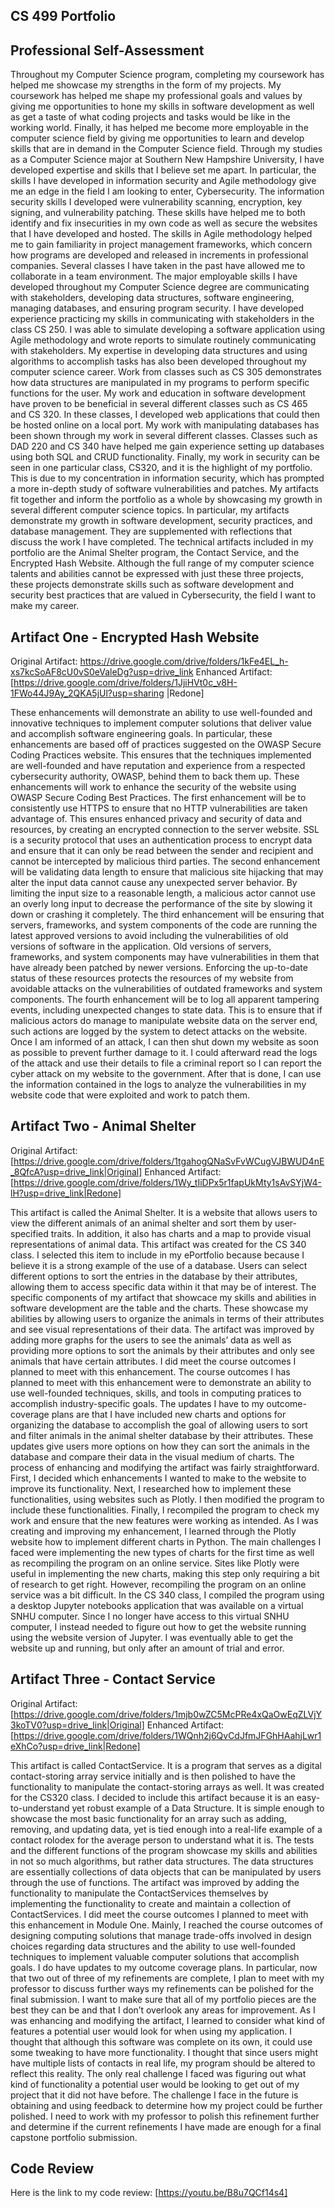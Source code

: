 CS 499 Portfolio 
-

Professional Self-Assessment
-
Throughout my Computer Science program, completing my coursework has helped me showcase my strengths in the form of my projects. My coursework has helped me shape my professional goals and values by giving me opportunities to hone my skills in software development as well as get a taste of what coding projects and tasks would be like in the working world. Finally, it has helped me become more employable in the computer science field by giving me opportunities to learn and develop skills that are in demand in the Computer Science field. 
Through my studies as a Computer Science major at Southern New Hampshire University, I have developed expertise and skills that I believe set me apart. In particular, the skills I have developed in information security and Agile methodology give me an edge in the field I am looking to enter, Cybersecurity. The information security skills I developed were vulnerability scanning, encryption, key signing, and vulnerability patching. These skills have helped me to both identify and fix insecurities in my own code as well as secure the websites that I have developed and hosted. The skills in Agile methodology helped me to gain familiarity in project management frameworks, which concern how programs are developed and released in increments in professional companies. 
Several classes I have taken in the past have allowed me to collaborate in a team environment. The major employable skills I have developed throughout my Computer Science degree are communicating with stakeholders, developing data structures, software engineering, managing databases, and ensuring program security. I have developed experience practicing my skills in communicating with stakeholders in the class CS 250. I was able to simulate developing a software application using Agile methodology and wrote reports to simulate routinely communicating with stakeholders. My expertise in developing data structures and using algorithms to accomplish tasks has also been developed throughout my computer science career. Work from classes such as CS 305 demonstrates how data structures are manipulated in my programs to perform specific functions for the user. My work and education in software development have proven to be beneficial in several different classes such as CS 465 and CS 320. In these classes, I developed web applications that could then be hosted online on a local port. My work with manipulating databases has been shown through my work in several different classes. Classes such as DAD 220 and CS 340 have helped me gain experience setting up databases using both SQL and CRUD functionality. Finally, my work in security can be seen in one particular class, CS320, and it is the highlight of my portfolio. This is due to my concentration in information security, which has prompted a more in-depth study of software vulnerabilities and patches.
My artifacts fit together and inform the portfolio as a whole by showcasing my growth in several different computer science topics. In particular, my artifacts demonstrate my growth in software development, security practices, and database management. They are supplemented with reflections that discuss the work I have completed. The technical artifacts included in my portfolio are the Animal Shelter program, the Contact Service, and the Encrypted Hash Website. Although the full range of my computer science talents and abilities cannot be expressed with just these three projects, these projects demonstrate skills such as software development and security best practices that are valued in Cybersecurity, the field I want to make my career. 


Artifact One - Encrypted Hash Website
-
Original Artifact:
https://drive.google.com/drive/folders/1kFe4EL_h-xs7kcSoAF8cU0vS0eValeDg?usp=drive_link 
Enhanced Artifact:
[https://drive.google.com/drive/folders/1JjiHVt0c_v8H-1FWo44J9Ay_2QKA5jUl?usp=sharing |Redone]

These enhancements will demonstrate an ability to use well-founded and innovative techniques to implement computer solutions that deliver value and accomplish software engineering goals. In particular, these enhancements are based off of practices suggested on the OWASP Secure Coding Practices website. This ensures that the techniques implemented are well-founded and have reputation and experience from a respected cybersecurity authority, OWASP, behind them to back them up. These enhancements will work to enhance the security of the website using OWASP Secure Coding Best Practices.
The first enhancement will be to consistently use HTTPS to ensure that no HTTP vulnerabilities are taken advantage of. This ensures enhanced privacy and security of data and resources, by creating an encrypted connection to the server website. SSL is a security protocol that uses an authentication process to encrypt data and ensure that it can only be read between the sender and recipient and cannot be intercepted by malicious third parties.
The second enhancement will be validating data length to ensure that malicious site hijacking that may alter the input data cannot cause any unexpected server behavior. By limiting the input size to a reasonable length, a malicious actor cannot use an overly long input to decrease the performance of the site by slowing it down or crashing it completely. 
The third enhancement will be ensuring that servers, frameworks, and system components of the code are running the latest approved versions to avoid including the vulnerabilities of old versions of software in the application. Old versions of servers, frameworks, and system components may have vulnerabilities in them that have already been patched by newer versions. Enforcing the up-to-date status of these resources protects the resources of my website from avoidable attacks on the vulnerabilities of outdated frameworks and system components.
The fourth enhancement will be to log all apparent tampering events, including unexpected changes to state data. This is to ensure that if malicious actors do manage to manipulate website data on the server end, such actions are logged by the system to detect attacks on the website. Once I am informed of an attack, I can then shut down my website as soon as possible to prevent further damage to it. I could afterward read the logs of the attack and use their details to file a criminal report so I can report the cyber attack on my website to the government. After that is done, I can use the information contained in the logs to analyze the vulnerabilities in my website code that were exploited and work to patch them. 


Artifact Two - Animal Shelter
-
Original Artifact:
[https://drive.google.com/drive/folders/1tgahogQNaSvFvWCugVJBWUD4nE_8QfcA?usp=drive_link|Original]
Enhanced Artifact:
[https://drive.google.com/drive/folders/1Wy_tIiDPx5r1fapUkMty1sAvSYjW4-lH?usp=drive_link|Redone]

This artifact is called the Animal Shelter. It is a website that allows users to view the different animals of an animal shelter and sort them by user-specified traits. In addition, it also has charts and a map to provide visual representations of animal data. This artifact was created for the CS 340 class. 
I selected this item to include in my ePortfolio because because I believe it is a strong example of the use of a database. Users can select different options to sort the entries in the database by their attributes, allowing them to access specific data within it that may be of interest. The specific components of my artifact that showcace my skills and abilities in software development are the table and the charts. These showcase my abilities by allowing users to organize the animals in terms of their attributes and see visual representations of their data. The artifact was improved by adding more graphs for the users to see the animals’ data as well as providing more options to sort the animals by their attributes and only see animals that have certain attributes. 
I did meet the course outcomes I planned to meet with this enhancement. The course outcomes I has planned to meet with this enhancement were to demonstrate an ability to use well-founded techniques, skills, and tools in computing pratices to accomplish industry-specific goals. The updates I have to my outcome-coverage plans are that I have included new charts and options for organizing the database to accomplish the goal of allowing users to sort and filter animals in the animal shelter database by their attributes. These updates give users more options on how they can sort the animals in the database and compare their data in the visual medium of charts.
The process of enhancing and modifying the artifact was fairly straightforward. First, I decided which enhancements I wanted to make to the website to improve its functionality. Next, I researched how to implement these functionalities, using websites such as Plotly. I then modified the program to include these functionalities. Finally, I recompiled the program to check my work and ensure that the new features were working as intended. 
As I was creating and improving my enhancement, I learned through the Plotly website how to implement different charts in Python. The main challenges I faced were implementing the new types of charts for the first time as well as recompiling the program on an online service. Sites like Plotly were useful in implementing the new charts, making this step only requiring a bit of research to get right. However, recompiling the program on an online service was a bit difficult. In the CS 340 class, I compiled the program using a desktop Jupyter notebooks application that was available on a virtual SNHU computer. Since I no longer have access to this virtual SNHU computer, I instead needed to figure out how to get the website running using the website version of Jupyter. I was eventually able to get the website up and running, but only after an amount of trial and error.

Artifact Three - Contact Service
-
Original Artifact:
[https://drive.google.com/drive/folders/1mjb0wZC5McPRe4xQaOwEqZLVjY3koTV0?usp=drive_link|Original]
Enhanced Artifact:
[https://drive.google.com/drive/folders/1WQnh2j6QvCdJfmJFGhHAahjLwr1eXhCo?usp=drive_link|Redone]

This artifact is called ContactService. It is a program that serves as a digital contact-storing array service initially and is then polished to have the functionality to manipulate the contact-storing arrays as well. It was created for the CS320 class.
I decided to include this artifact because it is an easy-to-understand yet robust example of a Data Structure. It is simple enough to showcase the most basic functionality for an array such as adding, removing, and updating data, yet is tied enough into a real-life example of a contact rolodex for the average person to understand what it is. The tests and the different functions of the program showcase my skills and abilities in not so much algorithms, but rather data structures. The data structures are essentially collections of data objects that can be manipulated by users through the use of functions. The artifact was improved by adding the functionality to manipulate the ContactServices themselves by implementing the functionality to create and maintain a collection of ContactServices. 
I did meet the course outcomes I planned to meet with this enhancement in Module One. Mainly, I reached the course outcomes of designing computing solutions that manage trade-offs involved in design choices regarding data structures and the ability to use well-founded techniques to implement valuable computer solutions that accomplish goals. 
I do have updates to my outcome coverage plans. In particular, now that two out of three of my refinements are complete, I plan to meet with my professor to discuss further ways my refinements can be polished for the final submission. I want to make sure that all of my portfolio pieces are the best they can be and that I don’t overlook any areas for improvement. 
As I was enhancing and modifying the artifact, I learned to consider what kind of features a potential user would look for when using my application. I thought that although this software was complete on its own, it could use some tweaking to have more functionality. I thought that since users might have multiple lists of contacts in real life, my program should be altered to reflect this reality. The only real challenge I faced was figuring out what kind of functionality a potential user would be looking to get out of my project that it did not have before. The challenge I face in the future is obtaining and using feedback to determine how my project could be further polished. I need to work with my professor to polish this refinement further and determine if the current refinements I have made are enough for a final capstone portfolio submission. 

Code Review
-
Here is the link to my code review:
[https://youtu.be/B8u7QCf14s4]


